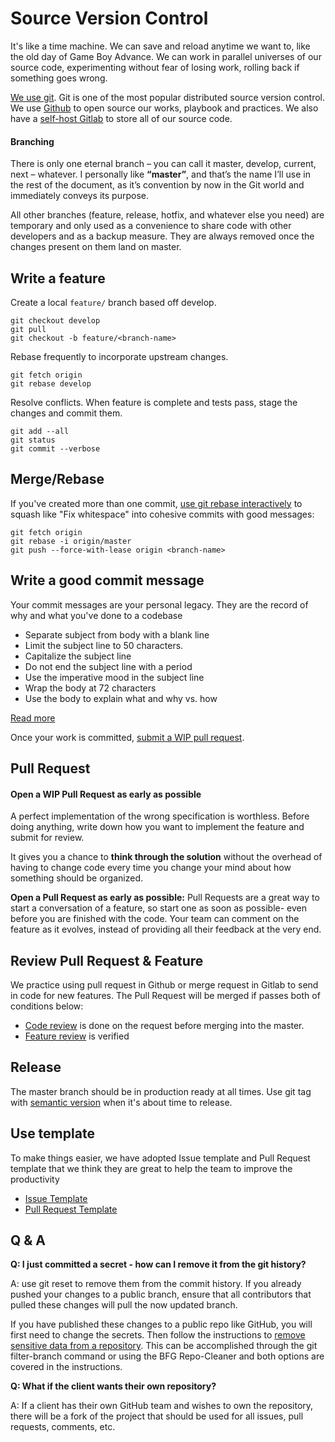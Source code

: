 # Source Version Control

It's like a time machine. We can save and reload anytime we want to, like the old day of Game Boy Advance. We can work in parallel universes of our source code, experimenting without fear of losing work, rolling back if something goes wrong.

[We use git](https://egghead.io/courses/how-to-contribute-to-an-open-source-project-on-github). Git is one of the most popular distributed source version control. We use [Github](github.com/dwarvesf/) to open source our works, playbook and practices. We also have a [self-host Gitlab](git.d.foundation) to store all of our source code.

#### Branching

There is only one eternal branch – you can call it master, develop, current, next – whatever. I personally like **“master”**, and that’s the name I’ll use in the rest of the document, as it’s convention by now in the Git world and immediately conveys its purpose.

All other branches (feature, release, hotfix, and whatever else you need) are temporary and only used as a convenience to share code with other developers and as a backup measure. They are always removed once the changes present on them land on master.

## Write a feature

Create a local `feature/` branch based off develop.

```
git checkout develop
git pull
git checkout -b feature/<branch-name>
```

Rebase frequently to incorporate upstream changes.

```
git fetch origin
git rebase develop
```

Resolve conflicts. When feature is complete and tests pass, stage the changes and commit them.

```
git add --all
git status
git commit --verbose
```

## Merge/Rebase

If you've created more than one commit, [use git rebase interactively](https://help.github.com/articles/about-git-rebase/) to squash like "Fix whitespace" into cohesive commits with good messages:

```
git fetch origin
git rebase -i origin/master
git push --force-with-lease origin <branch-name>
```

## Write a good commit message

Your commit messages are your personal legacy. They are the record of why and what you've done to a codebase

* Separate subject from body with a blank line
* Limit the subject line to 50 characters.
* Capitalize the subject line
* Do not end the subject line with a period
* Use the imperative mood in the subject line
* Wrap the body at 72 characters
* Use the body to explain what and why vs. how

[Read more](https://chris.beams.io/posts/git-commit/)

Once your work is committed, [submit a WIP pull request](#wip-pull-request).

## Pull Request

#### Open a WIP Pull Request as early as possible

A perfect implementation of the wrong specification is worthless. Before doing anything, write down how you want to implement the feature and submit for review.

It gives you a chance to **think through the solution** without the overhead of having to change code every time you change your mind about how something should be organized.

**Open a Pull Request as early as possible:** Pull Requests are a great way to start a conversation of a feature, so start one as soon as possible- even before you are finished with the code. Your team can comment on the feature as it evolves, instead of providing all their feedback at the very end.

## Review Pull Request & Feature

We practice using pull request in Github or merge request in Gitlab to send in code for new features. The Pull Request will be merged if passes both of conditions below:

- [Code review](/engineering/code-review.md) is done on the request before merging into the master.
- [Feature review](#link-to-testing-environment) is verified 

## Release

The master branch should be in production ready at all times. Use git tag with [semantic version](/engineering/versioning.md) when it's about time to release.

## Use template

To make things easier, we have adopted Issue template and Pull Request template that we think they are great to help the team to improve the productivity

- [Issue Template](https://github.com/dwarvesf/.github/blob/master/ISSUE_TEMPLATE.md)
- [Pull Request Template](https://github.com/dwarvesf/.github/blob/master/PULL_REQUEST_TEMPLATE.md)

## Q & A

**Q: I just committed a secret - how can I remove it from the git history?**

A: use git reset to remove them from the commit history. If you already pushed your changes to a public branch, ensure that all contributors that pulled these changes will pull the now updated branch.

If you have published these changes to a public repo like GitHub, you will first need to change the secrets. Then follow the instructions to [remove sensitive data from a repository](https://help.github.com/en/articles/removing-sensitive-data-from-a-repository). This can be accomplished through the git filter-branch command or using the BFG Repo-Cleaner and both options are covered in the instructions.

**Q: What if the client wants their own repository?**

A: If a client has their own GitHub team and wishes to own the repository, there will be a fork of the project that should be used for all issues, pull requests, comments, etc.
